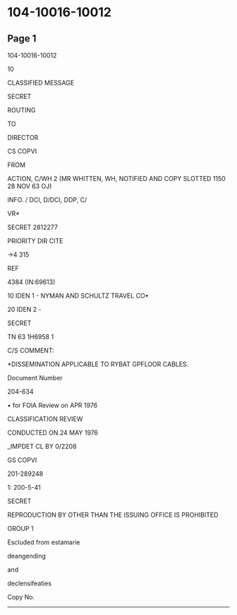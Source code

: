 # 104-10016-10012

## Page 1

104-10016-10012

10

CLASSIFIED MESSAGE

SECRET

ROUTING

TO

DIRECTOR

CS COPVI

FROM

ACTION, C/WH 2 (MR WHITTEN, WH, NOTIFIED AND COPY SLOTTED 1150 28 NOV 63 OJ)

INFO. / DCI, D/DCI, DDP, C/

VR*

SECRET 2812277

PRIORITY DIR CITE

→4 315

REF

4384 (IN:69613)

10 IDEN 1 - NYMAN AND SCHULTZ TRAVEL CO•

20 IDEN 2 -

SECRET

TN 63 1H6958 1

C/S COMMENT:

*DISSEMINATION APPLICABLE TO RYBAT GPFLOOR CABLES.

Document Number

204-634

• for FOlA Review on APR 1976

CLASSIFICATION REVIEW

CONDUCTED ON.24 MAY 1976

_IMPDET CL BY 0/2208

GS COPVI

201-289248

1: 200-5-41

SECRET

REPRODUCTION BY OTHER THAN THE ISSUING OFFICE IS PROHIBITED

OROUP 1

Escluded from estamarie

deangending

and

declensifeaties

Copy No.

---

